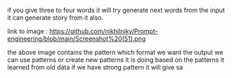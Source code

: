if you give three to four words it will try generate next words from the input it can generate story from it also.

link to image : https://github.com/nikhilniky/Prompt-engineering/blob/main/Screenshot%20(51).png

the above image contains the pattern which format we want the output 
we can use patterns or create new patterns 
it is doing based on the patterns it learned from old data 
if we have strong pattern it will give sa


